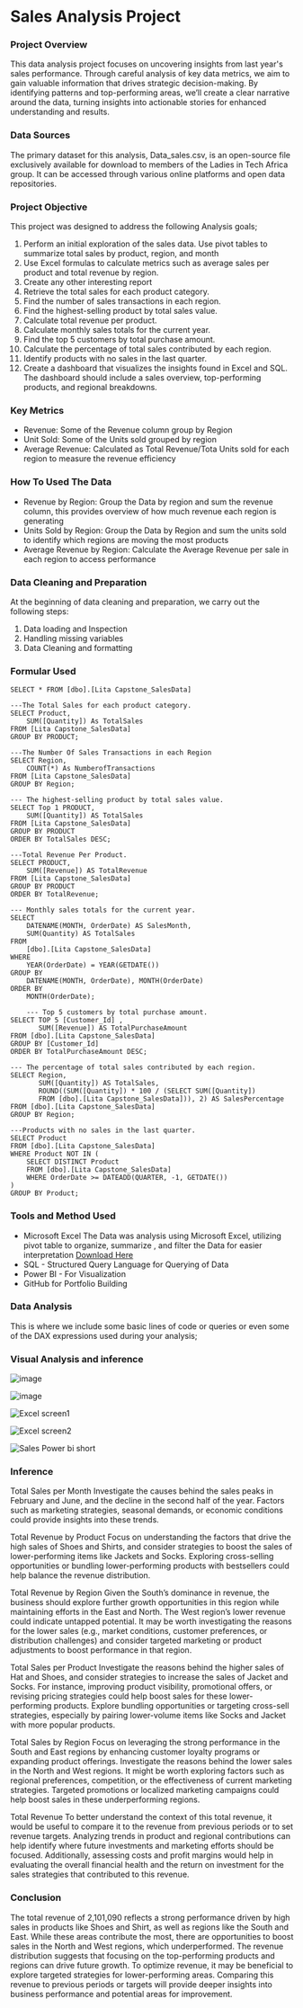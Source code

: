 # Sales Analysis Project

### Project Overview
This data analysis project focuses on uncovering insights from last year's sales performance. Through careful analysis of key data metrics, we aim to gain valuable information that drives strategic decision-making. By identifying patterns and top-performing areas, we’ll create a clear narrative around the data, turning insights into actionable stories for enhanced understanding and results.

### Data Sources
The primary dataset for this analysis, Data_sales.csv, is an open-source file exclusively available for download to members of the Ladies in Tech Africa group. It can be accessed through various online platforms and open data repositories.

### Project Objective
This project was designed to address the following Analysis goals;

1. Perform an initial exploration of the sales data. Use pivot tables to summarize total sales by product, region, and month
2. Use Excel formulas to calculate metrics such as average sales per product and total revenue by region.
3. Create any other interesting report
4. Retrieve the total sales for each product category.
5. Find the number of sales transactions in each region.
6. Find the highest-selling product by total sales value.
7. Calculate total revenue per product.
8. Calculate monthly sales totals for the current year.
9. Find the top 5 customers by total purchase amount.
10. Calculate the percentage of total sales contributed by each region.
11. Identify products with no sales in the last quarter.
12. Create a dashboard that visualizes the insights found in Excel and SQL. The dashboard should include a sales overview, top-performing products, and regional breakdowns.

### Key Metrics
- Revenue: Some of the Revenue column group by Region
- Unit Sold: Some of the Units sold grouped by region
- Average Revenue: Calculated as Total Revenue/Tota Units sold for each region to measure the revenue efficiency
  
### How To Used The Data
- Revenue by Region: Group the Data by region and sum the revenue column, this provides overview of how much revenue each region is generating
- Units Sold by Region: Group the Data by Region and sum the units sold to identify which regions are moving the most products
- Average Revenue by Region: Calculate the Average Revenue per sale in each region to access performance

### Data Cleaning and Preparation
At the beginning of data cleaning and preparation, we carry out the following steps:
1. Data loading and Inspection
2. Handling missing variables
3. Data Cleaning and formatting


### Formular Used
```
SELECT * FROM [dbo].[Lita Capstone_SalesData]

---The Total Sales for each product category.
SELECT Product,
	SUM([Quantity]) As TotalSales
FROM [Lita Capstone_SalesData]
GROUP BY PRODUCT;

---The Number Of Sales Transactions in each Region
SELECT Region,
	COUNT(*) As NumberofTransactions
FROM [Lita Capstone_SalesData]
GROUP BY Region;

--- The highest-selling product by total sales value.
SELECT Top 1 PRODUCT,
	SUM([Quantity]) AS TotalSales
FROM [Lita Capstone_SalesData]
GROUP BY PRODUCT
ORDER BY TotalSales DESC;

---Total Revenue Per Product.
SELECT PRODUCT,
	SUM([Revenue]) AS TotalRevenue
FROM [Lita Capstone_SalesData]
GROUP BY PRODUCT
ORDER BY TotalRevenue;

--- Monthly sales totals for the current year.
SELECT 
	DATENAME(MONTH, OrderDate) AS SalesMonth,
	SUM(Quantity) AS TotalSales
FROM 
    [dbo].[Lita Capstone_SalesData]
WHERE 
    YEAR(OrderDate) = YEAR(GETDATE()) 
GROUP BY 
    DATENAME(MONTH, OrderDate), MONTH(OrderDate)
ORDER BY 
    MONTH(OrderDate);  

	--- Top 5 customers by total purchase amount.
SELECT TOP 5 [Customer_Id] , 
       SUM([Revenue]) AS TotalPurchaseAmount
FROM [dbo].[Lita Capstone_SalesData]
GROUP BY [Customer_Id]
ORDER BY TotalPurchaseAmount DESC;

--- The percentage of total sales contributed by each region.
SELECT Region, 
       SUM([Quantity]) AS TotalSales, 
       ROUND((SUM([Quantity]) * 100 / (SELECT SUM([Quantity])
	   FROM [dbo].[Lita Capstone_SalesData])), 2) AS SalesPercentage
FROM [dbo].[Lita Capstone_SalesData]
GROUP BY Region;

---Products with no sales in the last quarter.
SELECT Product
FROM [dbo].[Lita Capstone_SalesData]
WHERE Product NOT IN (
    SELECT DISTINCT Product
    FROM [dbo].[Lita Capstone_SalesData]   
	WHERE OrderDate >= DATEADD(QUARTER, -1, GETDATE()) 
)
GROUP BY Product;

```

### Tools and Method Used
- Microsoft Excel  The Data was analysis using Microsoft Excel, utilizing pivot table to organize, summarize , and filter the Data for easier interpretation [Download Here](https://canvas.instructure.com/courses/10186984/files/folder/Capstone%20Project)
- SQL - Structured Query Language for Querying of Data
- Power BI - For Visualization
- GitHub for Portfolio Building

### Data Analysis
This is where we include some basic lines of code or queries or even some of the DAX expressions used during your analysis;

### Visual Analysis and inference
![image](https://github.com/user-attachments/assets/7316dcdf-f885-4912-835b-bac685d5c191)

![image](https://github.com/user-attachments/assets/5e688b10-a3cb-4d6c-a4b9-2f6831abdce9)

![Excel screen1](https://github.com/user-attachments/assets/6a61df4c-5ed4-4a6f-9184-901805f6d872)

![Excel screen2](https://github.com/user-attachments/assets/82cd8062-4d1c-45f0-b5f5-4ea99a882fac)


![Sales Power bi short](https://github.com/user-attachments/assets/81209fef-c3d2-4a03-8765-e5b62cab0486)

### Inference
Total Sales per Month
Investigate the causes behind the sales peaks in February and June, and the decline in the second half of the year. Factors such as marketing strategies, seasonal demands, or economic conditions could provide insights into these trends.

Total Revenue by Product
Focus on understanding the factors that drive the high sales of Shoes and Shirts, and consider strategies to boost the sales of lower-performing items like Jackets and Socks.
Exploring cross-selling opportunities or bundling lower-performing products with bestsellers could help balance the revenue distribution.

Total Revenue by Region
Given the South’s dominance in revenue, the business should explore further growth opportunities in this region while maintaining efforts in the East and North.
The West region’s lower revenue could indicate untapped potential. It may be worth investigating the reasons for the lower sales (e.g., market conditions, customer preferences, or distribution challenges) and consider targeted marketing or product adjustments to boost performance in that region.

Total Sales per Product
Investigate the reasons behind the higher sales of Hat and Shoes, and consider strategies to increase the sales of Jacket and Socks. For instance, improving product visibility, promotional offers, or revising pricing strategies could help boost sales for these lower-performing products.
Explore bundling opportunities or targeting cross-sell strategies, especially by pairing lower-volume items like Socks and Jacket with more popular products.

Total Sales by Region
Focus on leveraging the strong performance in the South and East regions by enhancing customer loyalty programs or expanding product offerings.
Investigate the reasons behind the lower sales in the North and West regions. It might be worth exploring factors such as regional preferences, competition, or the effectiveness of current marketing strategies. Targeted promotions or localized marketing campaigns could help boost sales in these underperforming regions.

Total Revenue
To better understand the context of this total revenue, it would be useful to compare it to the revenue from previous periods or to set revenue targets. Analyzing trends in product and regional contributions can help identify where future investments and marketing efforts should be focused.
Additionally, assessing costs and profit margins would help in evaluating the overall financial health and the return on investment for the sales strategies that contributed to this revenue.

### Conclusion
The total revenue of 2,101,090 reflects a strong performance driven by high sales in products like Shoes and Shirt, as well as regions like the South and East. While these areas contribute the most, there are opportunities to boost sales in the North and West regions, which underperformed. The revenue distribution suggests that focusing on the top-performing products and regions can drive future growth. To optimize revenue, it may be beneficial to explore targeted strategies for lower-performing areas. Comparing this revenue to previous periods or targets will provide deeper insights into business performance and potential areas for improvement.

































